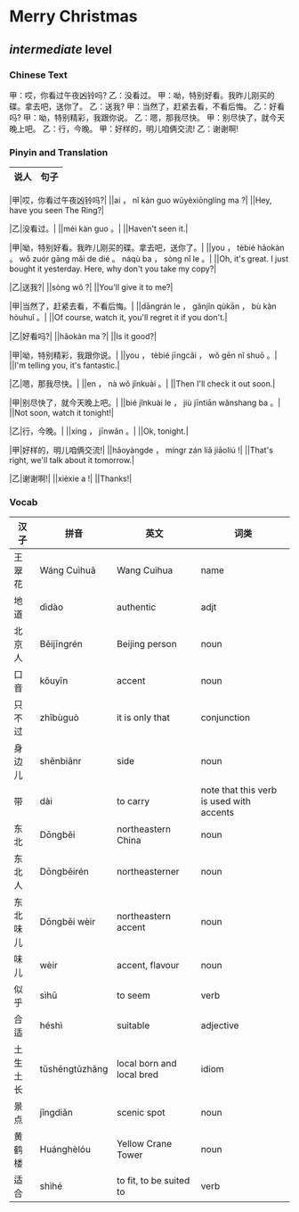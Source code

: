# Merry Christmas
## *intermediate* level

### Chinese Text
甲：哎，你看过午夜凶铃吗?
乙：没看过。
甲：呦，特别好看。我昨儿刚买的碟。拿去吧，送你了。
乙：送我?
甲：当然了，赶紧去看，不看后悔。
乙：好看吗?
甲：呦，特别精彩，我跟你说。
乙：嗯，那我尽快。
甲：别尽快了，就今天晚上吧。
乙：行，今晚。
甲：好样的，明儿咱俩交流!
乙：谢谢啊!

### Pinyin and Translation
|说人|句子|
|----|----|

|甲|哎，你看过午夜凶铃吗?|
||ai ， nǐ kàn guo wǔyèxiōnglíng ma ?|
||Hey, have you seen The Ring?|

|乙|没看过。|
||méi kàn guo 。|
||Haven't seen it.|

|甲|呦，特别好看。我昨儿刚买的碟。拿去吧，送你了。|
||you ， tèbié hǎokàn 。 wǒ zuór gāng mǎi de dié 。 náqù ba ， sòng nǐ le 。|
||Oh, it's great. I just bought it yesterday. Here, why don't you take my copy?|

|乙|送我?|
||sòng wǒ ?|
||You'll give it to me?|

|甲|当然了，赶紧去看，不看后悔。|
||dāngrán le ， gǎnjǐn qùkān ， bù kàn hòuhuǐ 。|
||Of course, watch it, you'll regret it if you don't.|

|乙|好看吗?|
||hǎokàn ma ?|
||Is it good?|

|甲|呦，特别精彩，我跟你说。|
||you ， tèbié jīngcǎi ， wǒ gēn nǐ shuō 。|
||I'm telling you, it's fantastic.|

|乙|嗯，那我尽快。|
||en ， nà wǒ jǐnkuài 。|
||Then I'll check it out soon.|

|甲|别尽快了，就今天晚上吧。|
||bié jǐnkuài le ， jiù jīntiān wǎnshang ba 。|
||Not soon, watch it tonight!|

|乙|行，今晚。|
||xíng ， jīnwǎn 。|
||Ok, tonight.|

|甲|好样的，明儿咱俩交流!|
||hǎoyàngde ， míngr zán liǎ jiāoliú !|
||That's right, we'll talk about it tomorrow.|

|乙|谢谢啊!|
||xièxie a !|
||Thanks!|
### Vocab
|汉子|拼音|英文|词类|
|----|----|----|----|
|王翠花|Wáng Cuìhuā|Wang Cuihua|name|
|地道|dìdào|authentic|adjt|
|北京人|Běijīngrén|Beijing person|noun|
|口音|kǒuyīn|accent|noun|
|只不过|zhǐbùguò|it is only that|conjunction|
|身边儿|shēnbiānr|side|noun|
|带|dài|to carry|note that this verb is used with accents|
|东北|Dōngběi|northeastern China|noun|
|东北人|Dōngběirén|northeasterner|noun|
|东北味儿|Dōngběi wèir|northeastern accent|noun|
|味儿|wèir|accent, flavour|noun|
|似乎|sìhū|to seem|verb|
|合适|héshì|suitable|adjective|
|土生土长|tǔshēngtǔzhǎng|local born and local bred|idiom|
|景点|jǐngdiǎn|scenic spot|noun|
|黄鹤楼|Huánghèlóu|Yellow Crane Tower|noun|
|适合|shìhé|to fit, to be suited to|verb|
